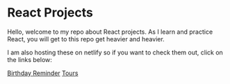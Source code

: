 # React Projects  

Hello, welcome to my repo about React projects. As I learn and practice React, you will get to this repo get heavier and heavier.

I am also hosting these on netlify so if you want to check them out, click on the links below:

[Birthday Reminder](https://akshar-react-birthday-reminder.netlify.app/)
[Tours](https://akshar-react-project-tours.netlify.app/)
